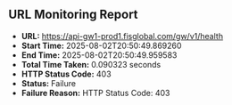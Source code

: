 ## URL Monitoring Report

- **URL:** https://api-gw1-prod1.fisglobal.com/gw/v1/health
- **Start Time:** 2025-08-02T20:50:49.869260
- **End Time:** 2025-08-02T20:50:49.959583
- **Total Time Taken:** 0.090323 seconds
- **HTTP Status Code:** 403
- **Status:** Failure
- **Failure Reason:** HTTP Status Code: 403
